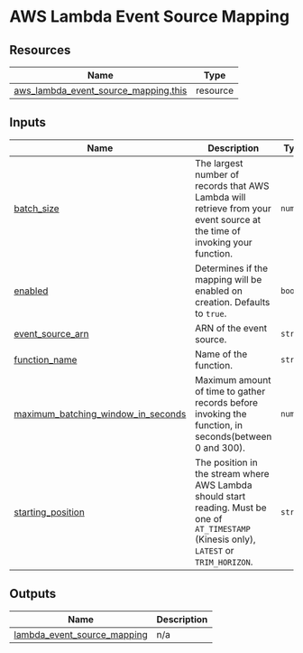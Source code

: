 # AWS Lambda Event Source Mapping

## Resources

| Name | Type |
|------|------|
| [aws_lambda_event_source_mapping.this](https://registry.terraform.io/providers/hashicorp/aws/latest/docs/resources/lambda_event_source_mapping) | resource |

## Inputs

| Name | Description | Type | Default | Required |
|------|-------------|------|---------|:--------:|
| <a name="input_batch_size"></a> [batch\_size](#input\_batch\_size) | The largest number of records that AWS Lambda will retrieve from your event source at the time of invoking your function. | `number` | `null` | no |
| <a name="input_enabled"></a> [enabled](#input\_enabled) | Determines if the mapping will be enabled on creation. Defaults to `true`. | `bool` | `true` | no |
| <a name="input_event_source_arn"></a> [event\_source\_arn](#input\_event\_source\_arn) | ARN of the event source. | `string` | `null` | no |
| <a name="input_function_name"></a> [function\_name](#input\_function\_name) | Name of the function. | `string` | n/a | yes |
| <a name="input_maximum_batching_window_in_seconds"></a> [maximum\_batching\_window\_in\_seconds](#input\_maximum\_batching\_window\_in\_seconds) | Maximum amount of time to gather records before invoking the function, in seconds(between 0 and 300). | `number` | `null` | no |
| <a name="input_starting_position"></a> [starting\_position](#input\_starting\_position) | The position in the stream where AWS Lambda should start reading. Must be one of `AT_TIMESTAMP` (Kinesis only), `LATEST` or `TRIM_HORIZON`. | `string` | `null` | no |

## Outputs

| Name | Description |
|------|-------------|
| <a name="output_lambda_event_source_mapping"></a> [lambda\_event\_source\_mapping](#output\_lambda\_event\_source\_mapping) | n/a |
